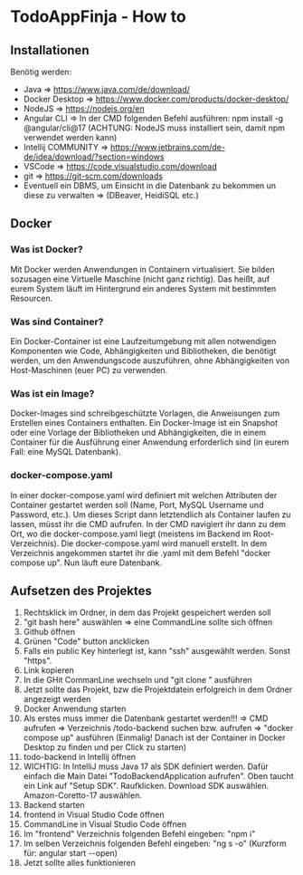 # TodoAppFinja - How to
## Installationen
Benötig werden:
- Java => https://www.java.com/de/download/
- Docker Desktop => https://www.docker.com/products/docker-desktop/
- NodeJS => https://nodejs.org/en
- Angular CLI => In der CMD folgenden Befehl ausführen: npm install -g @angular/cli@17 (ACHTUNG: NodeJS muss installiert sein, damit npm verwendet werden kann)
- Intellij COMMUNITY => https://www.jetbrains.com/de-de/idea/download/?section=windows
- VSCode => https://code.visualstudio.com/download
- git => https://git-scm.com/downloads
- Eventuell ein DBMS, um Einsicht in die Datenbank zu bekommen un diese zu verwalten => (DBeaver, HeidiSQL etc.)

## Docker
### Was ist Docker?
Mit Docker werden Anwendungen in Containern virtualisiert. Sie bilden sozusagen eine Virtuelle Maschine (nicht ganz richtig). Das heißt, auf eurem System läuft im Hintergrund ein anderes System mit bestimmten Resourcen.

### Was sind Container?
Ein Docker-Container ist eine Laufzeitumgebung mit allen notwendigen Komponenten wie Code, Abhängigkeiten und Bibliotheken, die benötigt werden, um den Anwendungscode auszuführen, ohne Abhängigkeiten von Host-Maschinen (euer PC) zu verwenden.

### Was ist ein Image?
Docker-Images sind schreibgeschützte Vorlagen, die Anweisungen zum Erstellen eines Containers enthalten. Ein Docker-Image ist ein Snapshot oder eine Vorlage der Bibliotheken und Abhängigkeiten, die in einem Container für die Ausführung einer Anwendung erforderlich sind (in eurem Fall: eine MySQL Datenbank).

### docker-compose.yaml
In einer docker-compose.yaml wird definiert mit welchen Attributen der Container gestartet werden soll (Name, Port, MySQL Username und Password, etc.). Um dieses Script dann letztendlich als Container laufen zu lassen, müsst ihr die CMD aufrufen. In der CMD navigiert ihr dann zu dem Ort, wo die docker-compose.yaml liegt (meistens im Backend im Root-Verzeichnis). Die docker-compose.yaml wird manuell erstellt. In dem Verzeichnis angekommen startet ihr die .yaml mit dem Befehl "docker compose up". Nun läuft eure Datenbank. 

## Aufsetzen des Projektes
1. Rechtsklick im Ordner, in dem das Projekt gespeichert werden soll
2. "git bash here" auswählen => eine CommandLine sollte sich öffnen
3. Github öffnen
4. Grünen "Code" button ancklicken
5. Falls ein public Key  hinterlegt ist, kann "ssh" ausgewählt werden. Sonst "https".
6. Link kopieren
7. In die GHit CommanLine wechseln und "git clone <link>" ausführen
8. Jetzt sollte das Projekt, bzw die Projektdatein erfolgreich in dem Ordner angezeigt werden
9. Docker Anwendung starten
10. Als erstes muss immer die Datenbank gestartet werden!!! => CMD aufrufen => Verzeichnis /todo-backend suchen bzw. aufrufen => "docker compose up" ausführen (Einmalig! Danach ist der Container in Docker Desktop zu finden und per Click zu starten)
11. todo-backend in Intellij öffnen
12. WICHTIG: In IntelliJ muss Java 17 als SDK definiert werden. Dafür einfach die Main Datei "TodoBackendApplication aufrufen". Oben taucht ein Link auf "Setup SDK". Raufklicken. Download SDK auswählen. Amazon-Coretto-17 auswählen.
13. Backend starten
14. frontend in Visual Studio Code öffnen
15. CommandLine in Visual Studio Code öffnen
16. Im "frontend" Verzeichnis folgenden Befehl eingeben: "npm i"
17. Im selben Verzeichnis folgenden Befehl eingeben: "ng s -o" (Kurzform für: angular start --open)
18. Jetzt sollte alles funktionieren
